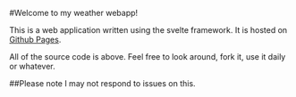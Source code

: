 #Welcome to my weather webapp!

This is a web application written using the svelte framework. It is hosted on [Github Pages](https://dominickator.github.io/weather-svelte/).

All of the source code is above. Feel free to look around, fork it, use it daily or whatever.

##Please note I may not respond to issues on this.
